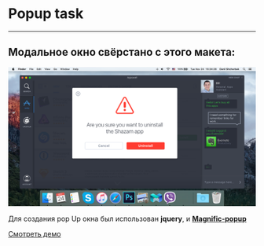 <h1>Popup task</h1>

<hr>

<h2>Модальное окно свёрстано с этого макета:</h2>
<img src="dist/img/design.png" alt="design">

<p>Для создания pop Up окна был использован <b>jquery</b>, и <a href="http://dimsemenov.com/plugins/magnific-popup/"><b>Magnific-popup</b></a></p>

<a href="https://scandy5.github.io/popup/dist/">Смотреть демо</a>